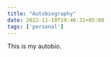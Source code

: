 ```yaml
---
title: "Autobiography"
date: 2022-11-10T19:46:31+05:00
tags: ['personal']
---
```


This is my autobio.

